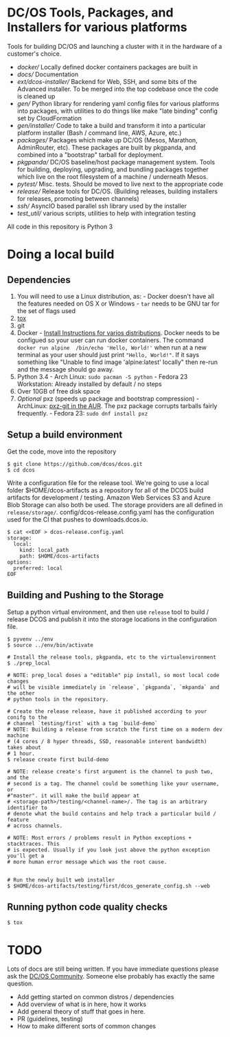 # DC/OS Tools, Packages, and Installers for various platforms

Tools for building DC/OS and launching a cluster with it in the hardware of a customer's choice.

  - *docker/* Locally defined docker containers packages are built in
  - *docs/* Documentation
  - *ext/dcos-installer/* Backend for Web, SSH, and some bits of the Advanced installer. To be merged into the top codebase once the code is cleaned up
  - *gen/* Python library for rendering yaml config files for various platforms into packages, with utilities to do things like make "late binding" config set by CloudFormation
  - *gen/installer/* Code to take a build and transform it into a particular platform installer (Bash / command line, AWS, Azure, etc.)
  - *packages/* Packages which make up DC/OS (Mesos, Marathon, AdminRouter, etc). These packages are built by pkgpanda, and combined into a "bootstrap" tarball for deployment.
  - *pkgpanda/* DC/OS baseline/host package management system. Tools for building, deploying, upgrading, and bundling packages together which live on the root filesystem of a machine / underneath Mesos.
  - *pytest/* Misc. tests. Should be moved to live next to the appropriate code
  - *release/* Release tools for DC/OS. (Building releases, building installers for releases, promoting between channels)
  - *ssh/* AsyncIO based parallel ssh library used by the installer
  - *test_util/* various scripts, utilities to help with integration testing

All code in this repository is Python 3

# Doing a local build

## Dependencies
  1. You will need to use a Linux distribution, as:
    - Docker doesn't have all the features needed on OS X or Windows
    - `tar` needs to be GNU tar for the set of flags used
  1. [tox](https://tox.readthedocs.org/en/latest/)
  1. git
  1. Docker
    - [Install Instructions for varios distributions](https://docs.docker.com/engine/installation/). Docker needs to be configued so your user can run docker containers. The command `docker run alpine  /bin/echo 'Hello, World!'` when run at a new terminal as your user should just print `"Hello, World!"`. If it says something like "Unable to find image 'alpine:latest' locally" then re-run and the message should go away.
  1. Python 3.4
    - Arch Linux: `sudo pacman -S python`
    - Fedora 23 Workstation: Already installed by default / no steps
  1. Over 10GB of free disk space
  1. _Optional_ pxz (speeds up package and bootstrap compression)
    - ArchLinux: [pxz-git in the AUR](https://aur.archlinux.org/packages/pxz-git). The pxz package corrupts tarballs fairly frequently.
    - Fedora 23: `sudo dnf install pxz`

## Setup a build environment
Get the code, move into the repository
```
$ git clone https://github.com/dcos/dcos.git
$ cd dcos
```

Write a configuration file for the release tool. We're going to use a local folder $HOME/dcos-artifacts as a repository for all of the DCOS build artifacts for development / testing. Amazon Web Services S3 and Azure Blob Storage can also both be used. The storage providers are all defined in `release/storage/`. config/dcos-release.config.yaml has the configuration used for the CI that pushes to downloads.dcos.io.
```
$ cat <<EOF > dcos-release.config.yaml
storage:
  local:
    kind: local_path
    path: $HOME/dcos-artifacts
options:
  preferred: local
EOF
```

## Building and Pushing to the Storage

Setup a python virtual environment, and then use `release` tool to build / release DCOS and publish it into the storage locations in the configuration file.
```
$ pyvenv ../env
$ source ../env/bin/activate

# Install the release tools, pkgpanda, etc to the virtualenvironment
$ ./prep_local

# NOTE: prep_local doses a "editable" pip install, so most local code changes
# will be visible immediately in `release`, `pkgpanda`, `mkpanda` and the other
# python tools in the repository.

# Create the release release, have it published according to your conifg to the
# channel `testing/first` with a tag `build-demo`
# NOTE: Building a release from scratch the first time on a modern dev machine
# (4 cores / 8 hyper threads, SSD, reasonable interent bandwidth) takes about
# 1 hour.
$ release create first build-demo

# NOTE: release create's first argument is the channel to push two, and the
# second is a tag. The channel could be something like your username, or
#"master". it will make the build appear at
# <storage-path>/testing/<channel-name>/. The tag is an arbitrary identifier to
# denote what the build contains and help track a particular build / feature
# across channels.

# NOTE: Most errors / problems result in Python exceptions + stacktraces. This
# is expected. Usually if you look just above the python exception you'll get a
# more human error message which was the root cause.


# Run the newly built web installer
$ $HOME/dcos-artifacts/testing/first/dcos_generate_config.sh --web
```

## Running python code quality checks
`$ tox`


# TODO

Lots of docs are still being written. If you have immediate questions please ask the [DC/OS Community](https://dcos.io/community/). Someone else probably has exactly the same question.

 - Add getting started on common distros / dependencies
 - Add overview of what is in here, how it works
 - Add general theory of stuff that goes in here.
 - PR (guidelines, testing)
 - How to make different sorts of common changes
